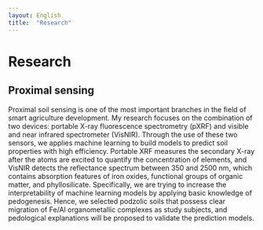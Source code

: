 ```yaml
---
layout: English
title:  "Research"
---  
```

# Research  
## Proximal sensing
Proximal soil sensing is one of the most important branches in the field of smart agriculture development. My research focuses on the combination of two devices: portable X-ray fluorescence spectrometry (pXRF) and visible and near infrared spectrometer (VisNIR). Through the use of these two sensors, we applies machine learning to build models to predict soil properties with high efficiency. Portable XRF measures the secondary X-ray after the atoms are excited to quantify the concentration of elements, and VisNIR detects the reflectance spectrum between 350 and 2500 nm, which contains absorption features of iron oxides, functional groups of organic matter, and phyllosilicate. Specifically, we are trying to increase the interpretability of machine learning models by applying basic knowledge of pedogenesis. Hence, we selected podzolic soils that possess clear migration of Fe/Al organometallic complexes as study subjects, and pedological explanations will be proposed to validate the prediction models.  
